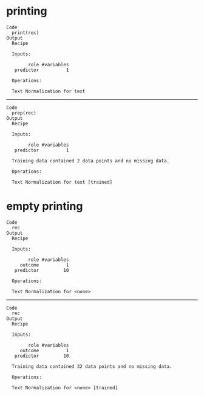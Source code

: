 # printing

    Code
      print(rec)
    Output
      Recipe
      
      Inputs:
      
            role #variables
       predictor          1
      
      Operations:
      
      Text Normalization for text

---

    Code
      prep(rec)
    Output
      Recipe
      
      Inputs:
      
            role #variables
       predictor          1
      
      Training data contained 2 data points and no missing data.
      
      Operations:
      
      Text Normalization for text [trained]

# empty printing

    Code
      rec
    Output
      Recipe
      
      Inputs:
      
            role #variables
         outcome          1
       predictor         10
      
      Operations:
      
      Text Normalization for <none>

---

    Code
      rec
    Output
      Recipe
      
      Inputs:
      
            role #variables
         outcome          1
       predictor         10
      
      Training data contained 32 data points and no missing data.
      
      Operations:
      
      Text Normalization for <none> [trained]

